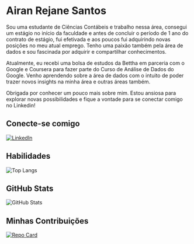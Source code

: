 # Airan Rejane Santos

Sou uma estudante de Ciências Contábeis e trabalho nessa área, consegui um estágio no início da faculdade e antes de concluir o período de 1 ano do contrato de estágio, fui efetivada e aos poucos fui adquirindo novas posições no meu atual emprego. Tenho uma paixão também pela área de dados e sou fascinada por adquirir e compartilhar conhecimentos. 

Atualmente, eu recebi uma bolsa de estudos da Bettha em parceria com o Google e Coursera para fazer parte do Curso de Análise de Dados do Google. Venho aprendendo sobre a área de dados com o intuito de poder trazer novos insights na minha área e outras áreas também.

Obrigada por conhecer um pouco mais sobre mim. Estou ansiosa para explorar novas possibilidades e fique a vontade para se conectar comigo no Linkedin!

## Conecte-se comigo

[![LinkedIn](https://img.shields.io/badge/LinkedIn-000?style=for-the-badge&logo=linkedin&logoColor=F52CD3)](https://www.linkedin.com/in/airan-rejane/)

## Habilidades

![Top Langs](https://github-readme-stats-git-masterrstaa-rickstaa.vercel.app/api/top-langs/?username=airanrejane22&bg_color=000&border_color=F52CD3&title_color=FFF&text_color=FFF)

## GitHub Stats

![GitHub Stats](https://github-readme-stats.vercel.app/api?username=Airanrejane22&theme=transparent&bg_color=000&border_color=F52CD3&show_icons=true&icon_color=fff&title_color=FFF&text_color=F52CD3)

## Minhas Contribuições

[![Repo Card](https://github-readme-stats.vercel.app/api/pin/?username=airanrejane22&repo=dio-lab-open-source&bg_color=000&border_color=F52CD3&show_icons=true&icon_color=FFF&title_color=F52CD3&text_color=FFF)](https://github.com/airanrejane22/dio-lab-open-source)